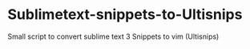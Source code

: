 Sublimetext-snippets-to-Ultisnips
=================================

Small script to convert sublime text 3 Snippets to vim (Ultisnips)
